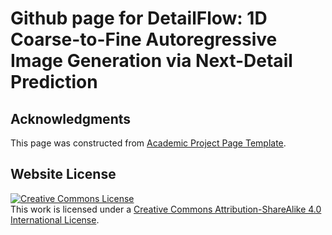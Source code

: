 # Github page for DetailFlow: 1D Coarse-to-Fine Autoregressive Image Generation via Next-Detail Prediction
## Acknowledgments
This page was constructed from [Academic Project Page Template](https://github.com/eliahuhorwitz/Academic-project-page-template).
## Website License
<a rel="license" href="http://creativecommons.org/licenses/by-sa/4.0/"><img alt="Creative Commons License" style="border-width:0" src="https://i.creativecommons.org/l/by-sa/4.0/88x31.png" /></a><br />This work is licensed under a <a rel="license" href="http://creativecommons.org/licenses/by-sa/4.0/">Creative Commons Attribution-ShareAlike 4.0 International License</a>.